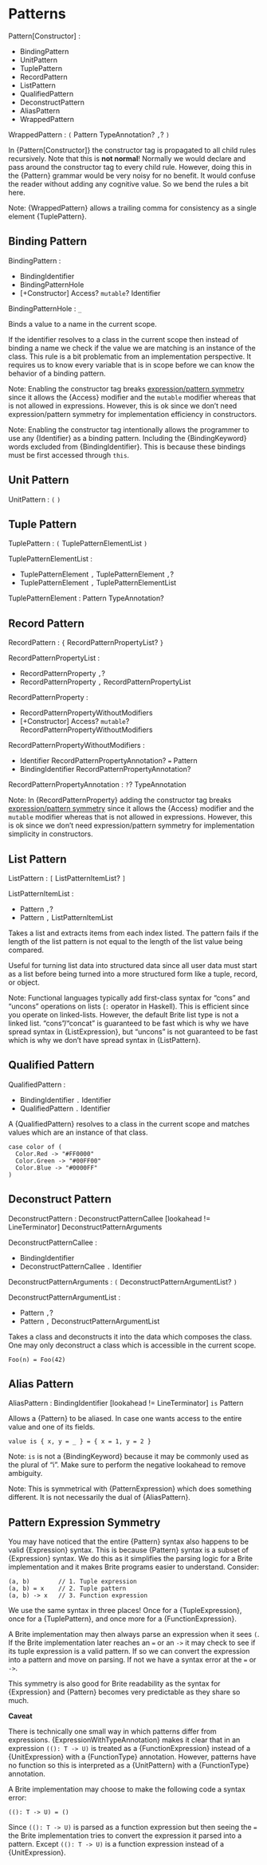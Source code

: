 # Patterns

Pattern[Constructor] :
  - BindingPattern
  - UnitPattern
  - TuplePattern
  - RecordPattern
  - ListPattern
  - QualifiedPattern
  - DeconstructPattern
  - AliasPattern
  - WrappedPattern

WrappedPattern : `(` Pattern TypeAnnotation? `,`? `)`

In {Pattern[Constructor]} the constructor tag is propagated to all child rules recursively. Note that this is **not normal**! Normally we would declare and pass around the constructor tag to every child rule. However, doing this in the {Pattern} grammar would be very noisy for no benefit. It would confuse the reader without adding any cognitive value. So we bend the rules a bit here.

Note: {WrappedPattern} allows a trailing comma for consistency as a single element {TuplePattern}.

## Binding Pattern

BindingPattern :
  - BindingIdentifier
  - BindingPatternHole
  - [+Constructor] Access? `mutable`? Identifier

BindingPatternHole : `_`

Binds a value to a name in the current scope.

If the identifier resolves to a class in the current scope then instead of binding a name we check if the value we are matching is an instance of the class. This rule is a bit problematic from an implementation perspective. It requires us to know every variable that is in scope before we can know the behavior of a binding pattern.

Note: Enabling the constructor tag breaks [expression/pattern symmetry](#sec-Pattern-Expression-Symmetry) since it allows the {Access} modifier and the `mutable` modifier whereas that is not allowed in expressions. However, this is ok since we don’t need expression/pattern symmetry for implementation efficiency in constructors.

Note: Enabling the constructor tag intentionally allows the programmer to use any {Identifier} as a binding pattern. Including the {BindingKeyword} words excluded from {BindingIdentifier}. This is because these bindings must be first accessed through `this`.

## Unit Pattern

UnitPattern : `(` `)`

## Tuple Pattern

TuplePattern : `(` TuplePatternElementList `)`

TuplePatternElementList :
  - TuplePatternElement `,` TuplePatternElement `,`?
  - TuplePatternElement `,` TuplePatternElementList

TuplePatternElement : Pattern TypeAnnotation?

## Record Pattern

RecordPattern : `{` RecordPatternPropertyList? `}`

RecordPatternPropertyList :
  - RecordPatternProperty `,`?
  - RecordPatternProperty `,` RecordPatternPropertyList

RecordPatternProperty :
  - RecordPatternPropertyWithoutModifiers
  - [+Constructor] Access? `mutable`? RecordPatternPropertyWithoutModifiers

RecordPatternPropertyWithoutModifiers :
  - Identifier RecordPatternPropertyAnnotation? `=` Pattern
  - BindingIdentifier RecordPatternPropertyAnnotation?

RecordPatternPropertyAnnotation : `?`? TypeAnnotation

Note: In {RecordPatternProperty} adding the constructor tag breaks [expression/pattern symmetry](#sec-Pattern-Expression-Symmetry) since it allows the {Access} modifier and the `mutable` modifier whereas that is not allowed in expressions. However, this is ok since we don’t need expression/pattern symmetry for implementation simplicity in constructors.

## List Pattern

ListPattern : `[` ListPatternItemList? `]`

ListPatternItemList :
  - Pattern `,`?
  - Pattern `,` ListPatternItemList

Takes a list and extracts items from each index listed. The pattern fails if the length of the list pattern is not equal to the length of the list value being compared.

Useful for turning list data into structured data since all user data must start as a list before being turned into a more structured form like a tuple, record, or object.

Note: Functional languages typically add first-class syntax for “cons” and “uncons” operations on lists (`:` operator in Haskell). This is efficient since you operate on linked-lists. However, the default Brite list type is not a linked list. “cons”/“concat” is guaranteed to be fast which is why we have spread syntax in {ListExpression}, but “uncons” is not guaranteed to be fast which is why we don’t have spread syntax in {ListPattern}.

## Qualified Pattern

QualifiedPattern :
  - BindingIdentifier `.` Identifier
  - QualifiedPattern `.` Identifier

A {QualifiedPattern} resolves to a class in the current scope and matches values which are an instance of that class.

```ite example
case color of (
  Color.Red -> "#FF0000"
  Color.Green -> "#00FF00"
  Color.Blue -> "#0000FF"
)
```

## Deconstruct Pattern

DeconstructPattern : DeconstructPatternCallee [lookahead != LineTerminator] DeconstructPatternArguments

DeconstructPatternCallee :
  - BindingIdentifier
  - DeconstructPatternCallee `.` Identifier

DeconstructPatternArguments : `(` DeconstructPatternArgumentList? `)`

DeconstructPatternArgumentList :
  - Pattern `,`?
  - Pattern `,` DeconstructPatternArgumentList

Takes a class and deconstructs it into the data which composes the class. One may only deconstruct a class which is accessible in the current scope.

```ite example
Foo(n) = Foo(42)
```

## Alias Pattern

AliasPattern : BindingIdentifier [lookahead != LineTerminator] `is` Pattern

Allows a {Pattern} to be aliased. In case one wants access to the entire value and one of its fields.

```ite example
value is { x, y = _ } = { x = 1, y = 2 }
```

Note: `is` is not a {BindingKeyword} because it may be commonly used as the plural of “i”. Make sure to perform the negative lookahead to remove ambiguity.

Note: This is symmetrical with {PatternExpression} which does something different. It is not necessarily the dual of {AliasPattern}.

## Pattern Expression Symmetry

You may have noticed that the entire {Pattern} syntax also happens to be valid {Expression} syntax. This is because {Pattern} syntax is a subset of {Expression} syntax. We do this as it simplifies the parsing logic for a Brite implementation and it makes Brite programs easier to understand. Consider:

```ite example
(a, b)        // 1. Tuple expression
(a, b) = x    // 2. Tuple pattern
(a, b) -> x   // 3. Function expression
```

We use the same syntax in three places! Once for a {TupleExpression}, once for a {TuplePattern}, and once more for a {FunctionExpression}.

A Brite implementation may then always parse an expression when it sees `(`. If the Brite implementation later reaches an `=` or an `->` it may check to see if its tuple expression is a valid pattern. If so we can convert the expression into a pattern and move on parsing. If not we have a syntax error at the `=` or `->`.

This symmetry is also good for Brite readability as the syntax for {Expression} and {Pattern} becomes very predictable as they share so much.

**Caveat**

There is technically one small way in which patterns differ from expressions. {ExpressionWithTypeAnnotation} makes it clear that in an expression `((): T -> U)` is treated as a {FunctionExpression} instead of a {UnitExpression} with a {FunctionType} annotation. However, patterns have no function so this is interpreted as a {UnitPattern} with a {FunctionType} annotation.

A Brite implementation may choose to make the following code a syntax error:

```ite example
((): T -> U) = ()
```

Since `((): T -> U)` is parsed as a function expression but then seeing the `=` the Brite implementation tries to convert the expression it parsed into a pattern. Except `((): T -> U)` is a function expression instead of a {UnitExpression}.
